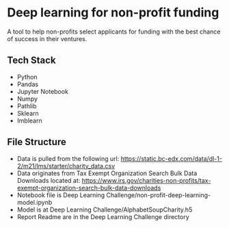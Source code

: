 # Deep learning for non-profit funding

A tool to help non-profits select applicants for funding with the best chance of success in their ventures.

## **Tech Stack**

* Python
* Pandas
* Jupyter Notebook
* Numpy
* Pathlib
* Sklearn
* Imblearn

## File Structure

* Data is pulled from the following url: https://static.bc-edx.com/data/dl-1-2/m21/lms/starter/charity_data.csv
* Data originates from Tax Exempt Organization Search Bulk Data Downloads located at: https://www.irs.gov/charities-non-profits/tax-exempt-organization-search-bulk-data-downloads
* Notebook file is Deep Learning Challenge/non-profit-deep-learning-model.ipynb
* Model is at Deep Learning Challenge/AlphabetSoupCharity.h5
* Report Readme are in the Deep Learning Challenge directory
